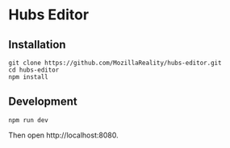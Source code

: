 # Hubs Editor

## Installation

```
git clone https://github.com/MozillaReality/hubs-editor.git
cd hubs-editor
npm install
```

## Development

```
npm run dev
```

Then open http://localhost:8080.
